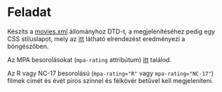 # Feladat

Készíts a [movies.xml](movies.xml) állományhoz DTD-t, a megjelenítéséhez pedig egy CSS stíluslapot, mely az [itt](movies.png) látható elrendezést eredményezi a böngészőben.

Az MPA besorolásokat (`mpa-rating` attribútum) [itt](https://www.motionpictures.org/film-ratings/) találod.

Az R vagy NC-17 besorolású (`mpa-rating="R"` vagy `mpa-rating="NC-17"`) filmek címét és évét piros színnel és félkövér betűvel kell megjeleníteni.
